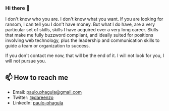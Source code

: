 ### Hi there 👋

I don't know who you are. I don't know what you want. If you are looking for
ransom, I can tell you I don't have money. But what I do have, are a very
particular set of skills, skills I have acquired over a very long career. Skills
that make me fully buzzword compliant, and ideally suited for positions
involving web technology, plus the leadership and communication skills to guide a
team or organization to success.

If you don't contact me now, that will be the end of it. I will not look for you, I will not pursue you. 

## 📫 How to reach me

- Email: [paulo.phagula@gmail.com](mailto:paulo.phagula@gmail.com)
- Twitter: [@dareenzo](https://twitter.com/dareenzo)
- LinkedIn: [paulo-phagula](https://www.linkedin.com/in/dareenzo)
